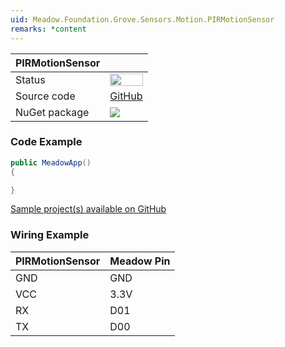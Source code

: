 ```yaml
---
uid: Meadow.Foundation.Grove.Sensors.Motion.PIRMotionSensor
remarks: *content
---
```


| PIRMotionSensor | |
|--------|--------|
| Status | <img src="https://img.shields.io/badge/Working-brightgreen" style="width: auto; height: -webkit-fill-available;" /> |
| Source code | [GitHub](https://github.com/WildernessLabs/Meadow.Foundation.Grove/tree/main/Source/PIRMotionSensor) |
| NuGet package | <a href="https://www.nuget.org/packages/Meadow.Foundation.Grove.Sensors.Motion.PIRMotionSensor/" target="_blank"><img src="https://img.shields.io/nuget/v/Meadow.Foundation.Grove.Sensors.Motion.PIRMotionSensor.svg?label=Meadow.Foundation.Grove.Sensors.Motion.PIRMotionSensor" /></a> |

### Code Example

```csharp
public MeadowApp()
{

}

```

[Sample project(s) available on GitHub](https://github.com/WildernessLabs/Meadow.Foundation.Grove/tree/main/Source/PIRMotionSensor)

### Wiring Example

| PIRMotionSensor | Meadow Pin |
|--------|------------|
| GND    | GND        |
| VCC    | 3.3V       |
| RX     | D01        |
| TX     | D00        |